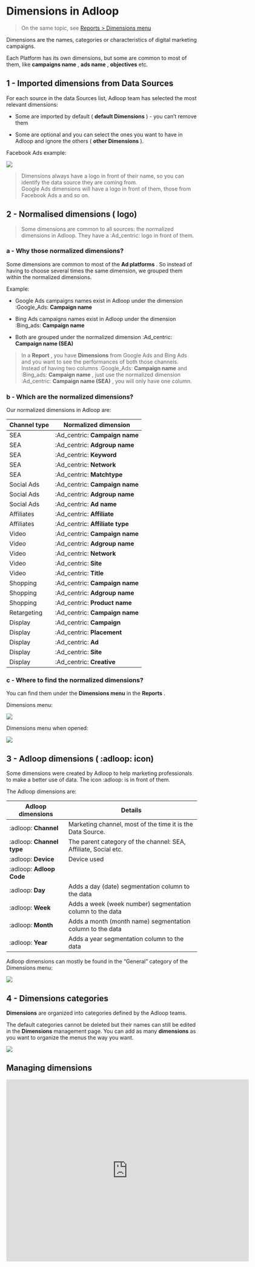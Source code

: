 # Dimensions in Adloop

> On the same topic, see [Reports > Dimensions menu](III---Adloop-reports-system-📈.md)

Dimensions are the names, categories or characteristics of digital marketing campaigns. 

Each Platform has its own dimensions, but some are common to most of them, like  **campaigns name** ,  **ads name** ,  **objectives**  etc.


## 1 - Imported dimensions from Data Sources 
For each source in the data Sources list, Adloop team has selected the most relevant dimensions:  


* Some are imported by default ( **default Dimensions** ) - you can’t remove them


* Some are optional and you can select the ones you want to have in Adloop and ignore the others ( **other Dimensions** ).



Facebook Ads example:  

![](.gitbook/image-20231009-135628.png)

> Dimensions always have a logo in front of their name, so you can identify the data source they are coming from. 
\
Google Ads dimensions will have a  logo in front of them, those from Facebook Ads a  and so on. 


## 2 - Normalised dimensions ( logo)
> Some dimensions are common to all sources: the normalized dimensions in Adloop. They have a :Ad_centric: logo in front of them. 


### a - Why those normalized dimensions? 
Some dimensions are common to most of the  **Ad platforms** . So instead of having to choose several times the same dimension, we grouped them within the normalized dimensions. 

Example: 


* Google Ads campaigns names exist in Adloop under the dimension :Google_Ads: **Campaign name** 


* Bing Ads campaigns names exist in Adloop under the dimension :Bing_ads: **Campaign name** 


* Both are grouped under the normalized dimension :Ad_centric: **Campaign name (SEA)** 



> In a  **Report** , you have  **Dimensions**  from Google Ads and Bing Ads and you want to see the performances of both those channels. Instead of having two columns :Google_Ads: **Campaign name** and :Bing_ads: **Campaign name** , just use the normalized dimension :Ad_centric: **Campaign name (SEA)** , you will only have one column. 


### b - Which are the normalized dimensions? 
Our normalized dimensions in Adloop are:  



|  **Channel type**  |  **Normalized dimension**  | 
|  --- |  --- | 
| SEA | :Ad_centric: **Campaign name**  | 
| SEA | :Ad_centric: **Adgroup name**  | 
| SEA | :Ad_centric: **Keyword**  | 
| SEA | :Ad_centric: **Network**  | 
| SEA | :Ad_centric: **Matchtype**  | 
| Social Ads | :Ad_centric: **Campaign name**  | 
| Social Ads | :Ad_centric: **Adgroup name**  | 
| Social Ads | :Ad_centric: **Ad name**  | 
| Affiliates | :Ad_centric: **Affiliate**  | 
| Affiliates | :Ad_centric: **Affiliate type**  | 
| Video | :Ad_centric: **Campaign name**  | 
| Video | :Ad_centric: **Adgroup name**  | 
| Video | :Ad_centric: **Network**  | 
| Video | :Ad_centric: **Site**  | 
| Video | :Ad_centric: **Title**  | 
| Shopping | :Ad_centric: **Campaign name**  | 
| Shopping | :Ad_centric: **Adgroup name**  | 
| Shopping | :Ad_centric: **Product name**  | 
| Retargeting | :Ad_centric: **Campaign name**  | 
| Display | :Ad_centric: **Campaign**  | 
| Display | :Ad_centric: **Placement**  | 
| Display | :Ad_centric: **Ad**  | 
| Display | :Ad_centric: **Site**  | 
| Display | :Ad_centric: **Creative**  | 


### c - Where to find the normalized dimensions? 
You can find them under the  **Dimensions menu**  in the  **Reports** . 

Dimensions menu: 

![](.gitbook/image-20231009-135901.png)

Dimensions menu when opened: 

![](.gitbook/image-20231009-135929.png)
## 3 - Adloop dimensions ( :adloop: icon)
Some dimensions were created by Adloop to help marketing professionals to make a better use of data. The icon :adloop: is in front of them.

The Adloop dimensions are:

|  **Adloop dimensions**  |  **Details**  | 
|  --- |  --- | 
| :adloop: **Channel**  | Marketing channel, most of the time it is the Data Source.  | 
| :adloop: **Channel type**  | The parent category of the channel: SEA, Affiliate, Social etc.  | 
| :adloop: **Device**  | Device used | 
| :adloop: **Adloop Code**  |  | 
| :adloop: **Day**  | Adds a day (date) segmentation column to the data | 
| :adloop: **Week**  | Adds a week (week number) segmentation column to the data  | 
| :adloop: **Month**  | Adds a month (month name) segmentation column to the data  | 
| :adloop: **Year**  | Adds a year segmentation column to the data  | 

Adloop dimensions can mostly be found in the “General” category of the Dimensions menu:  

![](.gitbook/image-20231009-140003.png)
## 4 - Dimensions categories
 **Dimensions**  are organized into categories defined by the Adloop teams.

The default categories cannot be deleted but their names can still be edited in the  **Dimensions**  management page. You can add as many  **dimensions**  as you want to organize the menus the way you want.

![](.gitbook/image-20231009-140219.png)
## Managing dimensions

<iframe frameborder="0" width="640" height="480" src="https://www.youtube.com/embed/gscBg3xYd54?rel=0" data-iframe-loaded="true" allowfullscreen="" scrolling="yes" allow="autoplay; encrypted-media; clipboard-write"></iframe>
